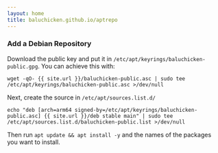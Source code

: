```yaml
---
layout: home
title: baluchicken.github.io/aptrepo
---
```



### Add a Debian Repository

Download the public key and put it in
`/etc/apt/keyrings/baluchicken-public.gpg`. You can achieve this with:

```
wget -qO- {{ site.url }}/baluchicken-public.asc | sudo tee /etc/apt/keyrings/baluchicken-public.asc >/dev/null
```

Next, create the source in `/etc/apt/sources.list.d/`

```
echo "deb [arch=arm64 signed-by=/etc/apt/keyrings/baluchicken-public.asc] {{ site.url }}/deb stable main" | sudo tee /etc/apt/sources.list.d/baluchicken-public.list >/dev/null
```

Then run `apt update && apt install -y` and the names of the packages you want to install.